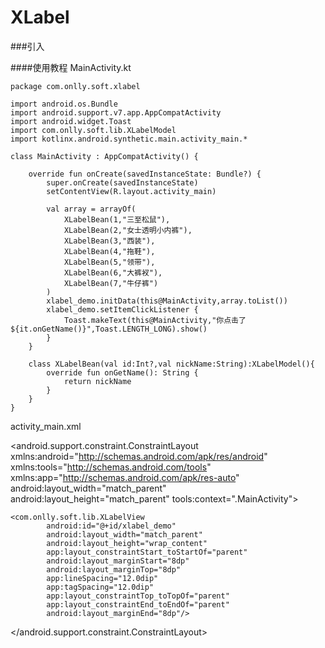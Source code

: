 # XLabel

###引入




####使用教程
MainActivity.kt
```
package com.onlly.soft.xlabel

import android.os.Bundle
import android.support.v7.app.AppCompatActivity
import android.widget.Toast
import com.onlly.soft.lib.XLabelModel
import kotlinx.android.synthetic.main.activity_main.*

class MainActivity : AppCompatActivity() {

    override fun onCreate(savedInstanceState: Bundle?) {
        super.onCreate(savedInstanceState)
        setContentView(R.layout.activity_main)

        val array = arrayOf(
            XLabelBean(1,"三至松鼠"),
            XLabelBean(2,"女士透明小内裤"),
            XLabelBean(3,"西装"),
            XLabelBean(4,"拖鞋"),
            XLabelBean(5,"领带"),
            XLabelBean(6,"大裤衩"),
            XLabelBean(7,"牛仔裤")
        )
        xlabel_demo.initData(this@MainActivity,array.toList())
        xlabel_demo.setItemClickListener {
            Toast.makeText(this@MainActivity,"你点击了${it.onGetName()}",Toast.LENGTH_LONG).show()
        }
    }

    class XLabelBean(val id:Int?,val nickName:String):XLabelModel(){
        override fun onGetName(): String {
            return nickName
        }
    }
}

```

activity_main.xml
<?xml version="1.0" encoding="utf-8"?>
<android.support.constraint.ConstraintLayout
        xmlns:android="http://schemas.android.com/apk/res/android"
        xmlns:tools="http://schemas.android.com/tools"
        xmlns:app="http://schemas.android.com/apk/res-auto"
        android:layout_width="match_parent"
        android:layout_height="match_parent"
        tools:context=".MainActivity">

    <com.onlly.soft.lib.XLabelView
            android:id="@+id/xlabel_demo"
            android:layout_width="match_parent"
            android:layout_height="wrap_content"
            app:layout_constraintStart_toStartOf="parent"
            android:layout_marginStart="8dp"
            android:layout_marginTop="8dp"
            app:lineSpacing="12.0dip"
            app:tagSpacing="12.0dip"
            app:layout_constraintTop_toTopOf="parent"
            app:layout_constraintEnd_toEndOf="parent"
            android:layout_marginEnd="8dp"/>

</android.support.constraint.ConstraintLayout>
